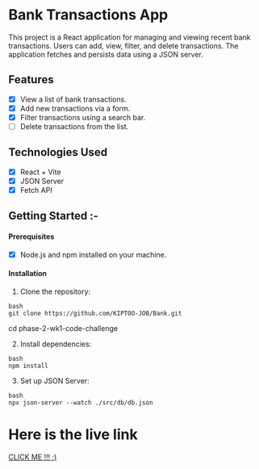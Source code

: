# Bank Transactions App

This project is a React application for managing and viewing recent bank transactions. Users can add, view, filter, and delete transactions. The application fetches and persists data using a JSON server.

## Features

- [x] View a list of bank transactions.
- [x] Add new transactions via a form.
- [x] Filter transactions using a search bar.
- [ ] Delete transactions from the list.

## Technologies Used

- [x] React + Vite
- [x] JSON Server
- [x] Fetch API

## Getting Started :-

#### Prerequisites

- [x] Node.js and npm installed on your machine.

#### Installation

1. Clone the repository:

```
bash
git clone https://github.com/KIPTOO-JOB/Bank.git
```

cd phase-2-wk1-code-challenge

2. Install dependencies:

```
bash
npm install
```

3. Set up JSON Server:

```
bash
npx json-server --watch ./src/db/db.json
```

# Here is the live link

[CLICK ME !!! :) ](https://bank-six-theta.vercel.app/)

